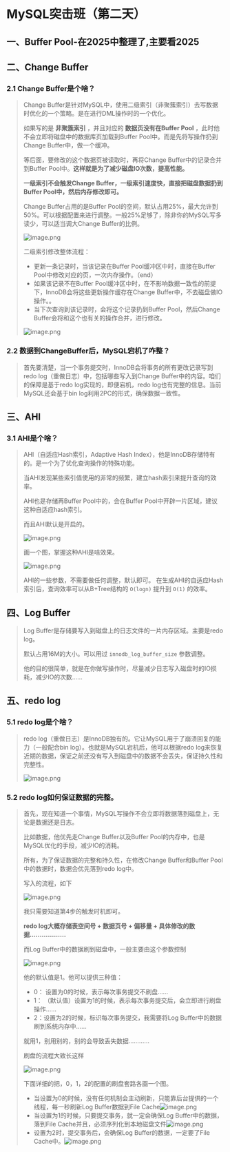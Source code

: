 # MySQL突击班（第二天）

## 一、Buffer Pool-在2025中整理了,主要看2025

## 二、Change Buffer

### 2.1 Change Buffer是个啥？

> Change Buffer是针对MySQL中，使用二级索引（非聚簇索引）去写数据时优化的一个策略。是在进行DML操作时的一个优化。
>
> 如果写的是 **非聚簇索引** ，并且对应的 **数据页没有在Buffer Pool** ，此时他不会立即将磁盘中的数据库页加载到Buffer Pool中。而是先将写操作扔到Change Buffer中，做一个缓冲。
>
> 等后面，要修改的这个数据页被读取时，再将Change Buffer中的记录合并到Buffer Pool中。**这样就是为了减少磁盘IO次数，提高性能。**
>
> **一级索引不会触发Change Buffer，一级索引速度快，直接把磁盘数据扔到Buffer Pool中，然后内存修改即可。**
>
> Change Buffer占用的是Buffer Pool的空间，默认占用25%，最大允许到50%。可以根据配置来进行调整。一般25%足够了，除非你的MySQL写多读少，可以适当调大Change Buffer的比例。
>
> ![image.png](https://fynotefile.oss-cn-zhangjiakou.aliyuncs.com/fynote/fyfile/2746/1725536056014/3751b21f27d742698a72eb8eacfd73f9.png)
>
> 二级索引修改整体流程：
>
> * 更新一条记录时，当该记录在Buffer Pool缓冲区中时，直接在Buffer Pool中修改对应的页，一次内存操作。（end）
> * 如果该记录不在Buffer Pool缓冲区中时，在不影响数据一致性的前提下，InnoDB会将这些更新操作缓存在Change Buffer中，不去磁盘做IO操作。。
> * 当下次查询到该记录时，会将这个记录扔到Buffer Pool，然后Change Buffer会将和这个也有关的操作合并，进行修改。
>
> ![image.png](https://fynotefile.oss-cn-zhangjiakou.aliyuncs.com/fynote/fyfile/2746/1725536056014/38e94ddebd10413dbd3138bbda2228fa.png)

### 2.2 数据到ChangeBuffer后，MySQL宕机了咋整？

> 首先要清楚，当一个事务提交时，InnoDB会将事务的所有更改记录写到redo log（重做日志）中，包括哪些写入到Change Buffer中的内容。咱们的保障是基于redo log实现的，即便宕机，redo log也有完整的信息。当前MySQL还会基于bin log利用2PC的形式，确保数据一致性。

## 三、AHI

### 3.1 AHI是个啥？

> AHI（自适应Hash索引，Adaptive Hash Index），他是InnoDB存储特有的。是一个为了优化查询操作的特殊功能。
>
> 当AHI发现某些索引值使用的非常的频繁，建立hash索引来提升查询的效率。
>
> AHI也是存储再Buffer Pool中的，会在Buffer Pool中开辟一片区域，建议这种自适应hash索引。
>
> 而且AHI默认是开启的。
>
> ![image.png](https://fynotefile.oss-cn-zhangjiakou.aliyuncs.com/fynote/fyfile/2746/1725536056014/a172778966eb495fb90479c757d88cdb.png)
>
> 画一个图，掌握这种AHI是啥效果。
>
> ![image.png](https://fynotefile.oss-cn-zhangjiakou.aliyuncs.com/fynote/fyfile/2746/1725536056014/3b031315620c47b98410aaa4227123e5.png)
>
> AHI的一些参数，不需要做任何调整，默认即可。 在生成AHI的自适应Hash索引后，查询效率可以从B+Tree结构的 `O(logn)`  提升到  `O(1)` 的效率。

## 四、Log Buffer

> Log Buffer是存储要写入到磁盘上的日志文件的一片内存区域。主要是redo log。
>
> 默认占用16M的大小。可以用过 `innodb_log_buffer_size`  参数调整。
>
> 他的目的很简单，就是在你做写操作时，尽量减少日志写入磁盘时的IO损耗，减少IO的次数……

## 五、redo log

### 5.1 redo log是个啥？

> redo log（重做日志）是InnoDB独有的。它让MySQL用于了崩溃回复的能力（一般配合bin log）。也就是MySQL宕机后，他可以根据redo log来恢复近期的数据，保证之前还没有写入到磁盘中的数据不会丢失，保证持久性和完整性。
>
> ![image.png](https://fynotefile.oss-cn-zhangjiakou.aliyuncs.com/fynote/fyfile/2746/1725536056014/c0a503e9190b43d89ed6be2b2abfe92a.png)

### 5.2 redo log如何保证数据的完整。

> 首先，现在知道一个事情，MySQL写操作不会立即将数据落到磁盘上，无论是数据还是日志。
>
> 比如数据，他优先走Change Buffer以及Buffer Pool的内存中，也是MySQL优化的手段，减少IO的消耗。
>
> 所有，为了保证数据的完整和持久性，在修改Change Buffer和Buffer Pool中的数据时，数据会优先落到redo log中。
>
> 写入的流程，如下
>
> ![image.png](https://fynotefile.oss-cn-zhangjiakou.aliyuncs.com/fynote/fyfile/2746/1725536056014/d4474d9520f446a2846641bf8795ed7d.png)
>
> 我只需要知道第4步的触发时机即可。
>
> **redo log大概存储表空间号 + 数据页号 + 偏移量 + 具体修改的数据………………**
>
> 而Log Buffer中的数据刷到磁盘中，一般主要由这个参数控制
>
> ![image.png](https://fynotefile.oss-cn-zhangjiakou.aliyuncs.com/fynote/fyfile/2746/1725536056014/6ebd301f2ede4e68bcbc40428adbd657.png)
>
> 他的默认值是1。他可以提供三种值：
>
> * 0： 设置为0的时候，表示每次事务提交不刷盘……
> * 1： （默认值）设置为1的时候，表示每次事务提交后，会立即进行刷盘操作……
> * 2：设置为2的时候，标识每次事务提交，我需要将Log Buffer中的数据刷到系统内存中……
>
> 就用1，别用别的，别的会导致丢失数据…………
>
> 刷盘的流程大致长这样
>
> ![image.png](https://fynotefile.oss-cn-zhangjiakou.aliyuncs.com/fynote/fyfile/2746/1725536056014/ebdfbc211f4d4f2f9f8d90b2b6d06bb5.png)
>
> 下面详细的把，0，1，2的配置的刷盘套路各画一个图。
>
> * 当设置为0的时候，没有任何机制会主动刷新，只能靠后台提供的一个线程，每一秒刷新Log Buffer数据到File Cache![image.png](https://fynotefile.oss-cn-zhangjiakou.aliyuncs.com/fynote/fyfile/2746/1725536056014/0bd64e9cb6da41ec9c29cf22bed7a6d6.png)
> * 当设置为1的时候，只要提交事务，就一定会确保Log Buffer中的数据，落到File Cache并且，必须序列化到本地磁盘文件![image.png](https://fynotefile.oss-cn-zhangjiakou.aliyuncs.com/fynote/fyfile/2746/1725536056014/d83c06323ffa4e12b4a3e3f8a18a3aa3.png)
> * 设置为2时，提交事务后，会确保Log Buffer的数据，一定要了File Cache中。![image.png](https://fynotefile.oss-cn-zhangjiakou.aliyuncs.com/fynote/fyfile/2746/1725536056014/03e256f55de7423792dbe02f54344453.png)
